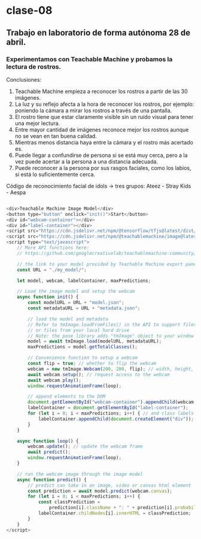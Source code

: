 # clase-08

## Trabajo en laboratorio de forma autónoma 28 de abril.

### Experimentamos con Teachable Machine y probamos la lectura de rostros.

Conclusiones:
1. Teachable Machine empieza a reconocer los rostros a partir de las 30 imágenes.
2. La luz y su reflejo afecta a la hora de reconocer los rostros, por ejemplo: poniendo la cámara a mirar los rostros a través de una pantalla.
3. El rostro tiene que estar claramente visible sin un ruido visual para tener una mejor lectura.
4. Entre mayor cantidad de imágenes reconoce mejor los rostros aunque no se vean en tan buena calidad.
5. Mientras menos distancia haya entre la cámara y el rostro más acertado es.
6. Puede llegar a confundirse de persona si se está muy cerca, pero a la vez puede acertar a la persona a una distancia adecuada.
7. Puede reconocer a la persona por sus rasgos faciales, como los labios, si está lo suficientemente cerca.

Código de reconocimiento facial de idols -> tres grupos: Ateez - Stray Kids - Aespa
``` javascript

<div>Teachable Machine Image Model</div>
<button type="button" onclick="init()">Start</button>
<div id="webcam-container"></div>
<div id="label-container"></div>
<script src="https://cdn.jsdelivr.net/npm/@tensorflow/tfjs@latest/dist/tf.min.js"></script>
<script src="https://cdn.jsdelivr.net/npm/@teachablemachine/image@latest/dist/teachablemachine-image.min.js"></script>
<script type="text/javascript">
    // More API functions here:
    // https://github.com/googlecreativelab/teachablemachine-community/tree/master/libraries/image

    // the link to your model provided by Teachable Machine export panel
    const URL = "./my_model/";

    let model, webcam, labelContainer, maxPredictions;

    // Load the image model and setup the webcam
    async function init() {
        const modelURL = URL + "model.json";
        const metadataURL = URL + "metadata.json";

        // load the model and metadata
        // Refer to tmImage.loadFromFiles() in the API to support files from a file picker
        // or files from your local hard drive
        // Note: the pose library adds "tmImage" object to your window (window.tmImage)
        model = await tmImage.load(modelURL, metadataURL);
        maxPredictions = model.getTotalClasses();

        // Convenience function to setup a webcam
        const flip = true; // whether to flip the webcam
        webcam = new tmImage.Webcam(200, 200, flip); // width, height, flip
        await webcam.setup(); // request access to the webcam
        await webcam.play();
        window.requestAnimationFrame(loop);

        // append elements to the DOM
        document.getElementById("webcam-container").appendChild(webcam.canvas);
        labelContainer = document.getElementById("label-container");
        for (let i = 0; i < maxPredictions; i++) { // and class labels
            labelContainer.appendChild(document.createElement("div"));
        }
    }

    async function loop() {
        webcam.update(); // update the webcam frame
        await predict();
        window.requestAnimationFrame(loop);
    }

    // run the webcam image through the image model
    async function predict() {
        // predict can take in an image, video or canvas html element
        const prediction = await model.predict(webcam.canvas);
        for (let i = 0; i < maxPredictions; i++) {
            const classPrediction =
                prediction[i].className + ": " + prediction[i].probability.toFixed(2);
            labelContainer.childNodes[i].innerHTML = classPrediction;
        }
    }
</script>
```
